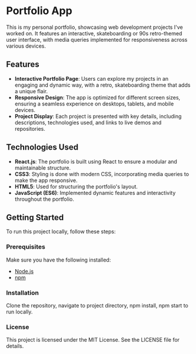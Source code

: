 # Portfolio App

This is my personal portfolio, showcasing web development projects I've worked on. It features an interactive, skateboarding or 90s retro-themed user interface, with media queries implemented for responsiveness across various devices.

## Features

- **Interactive Portfolio Page**: Users can explore my projects in an engaging and dynamic way, with a retro, skateboarding theme that adds a unique flair.
- **Responsive Design**: The app is optimized for different screen sizes, ensuring a seamless experience on desktops, tablets, and mobile devices.
- **Project Display**: Each project is presented with key details, including descriptions, technologies used, and links to live demos and repositories.

## Technologies Used

- **React.js**: The portfolio is built using React to ensure a modular and maintainable structure.
- **CSS3**: Styling is done with modern CSS, incorporating media queries to make the app responsive.
- **HTML5**: Used for structuring the portfolio's layout.
- **JavaScript (ES6)**: Implemented dynamic features and interactivity throughout the portfolio.

## Getting Started

To run this project locally, follow these steps:

### Prerequisites

Make sure you have the following installed:
- [Node.js](https://nodejs.org/)
- [npm](https://www.npmjs.com/)

### Installation

Clone the repository, navigate to project directory, npm install, npm start to run locally. 

### License
This project is licensed under the MIT License. See the LICENSE file for details.
